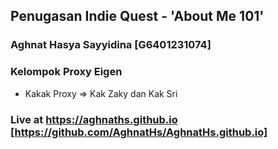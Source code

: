 ## Penugasan Indie Quest - 'About Me 101'
### Aghnat Hasya Sayyidina [G6401231074]
### Kelompok Proxy Eigen
- Kakak Proxy  => Kak Zaky dan Kak Sri

### Live at https://aghnaths.github.io [https://github.com/AghnatHs/AghnatHs.github.io]